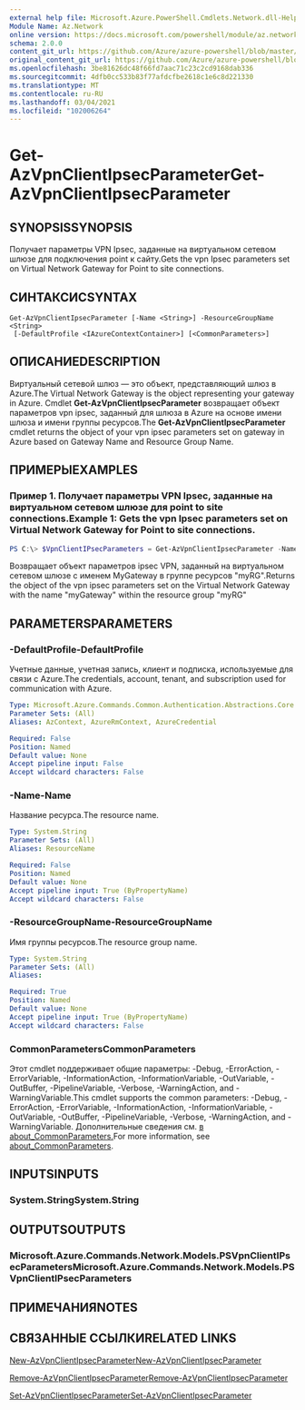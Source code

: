```yaml
---
external help file: Microsoft.Azure.PowerShell.Cmdlets.Network.dll-Help.xml
Module Name: Az.Network
online version: https://docs.microsoft.com/powershell/module/az.network/get-azvpnclientipsecparameter
schema: 2.0.0
content_git_url: https://github.com/Azure/azure-powershell/blob/master/src/Network/Network/help/Get-AzVpnClientIpsecParameter.md
original_content_git_url: https://github.com/Azure/azure-powershell/blob/master/src/Network/Network/help/Get-AzVpnClientIpsecParameter.md
ms.openlocfilehash: 3be81626dc48f66fd7aac71c23c2cd9168dab336
ms.sourcegitcommit: 4dfb0cc533b83f77afdcfbe2618c1e6c8d221330
ms.translationtype: MT
ms.contentlocale: ru-RU
ms.lasthandoff: 03/04/2021
ms.locfileid: "102006264"
---
```

# <span data-ttu-id="7e8bb-101">Get-AzVpnClientIpsecParameter</span><span class="sxs-lookup"><span data-stu-id="7e8bb-101">Get-AzVpnClientIpsecParameter</span></span>

## <span data-ttu-id="7e8bb-102">SYNOPSIS</span><span class="sxs-lookup"><span data-stu-id="7e8bb-102">SYNOPSIS</span></span>
<span data-ttu-id="7e8bb-103">Получает параметры VPN Ipsec, заданные на виртуальном сетевом шлюзе для подключения point к сайту.</span><span class="sxs-lookup"><span data-stu-id="7e8bb-103">Gets the vpn Ipsec parameters set on Virtual Network Gateway for Point to site connections.</span></span>

## <span data-ttu-id="7e8bb-104">СИНТАКСИС</span><span class="sxs-lookup"><span data-stu-id="7e8bb-104">SYNTAX</span></span>

```
Get-AzVpnClientIpsecParameter [-Name <String>] -ResourceGroupName <String>
 [-DefaultProfile <IAzureContextContainer>] [<CommonParameters>]
```

## <span data-ttu-id="7e8bb-105">ОПИСАНИЕ</span><span class="sxs-lookup"><span data-stu-id="7e8bb-105">DESCRIPTION</span></span>
<span data-ttu-id="7e8bb-106">Виртуальный сетевой шлюз — это объект, представляющий шлюз в Azure.</span><span class="sxs-lookup"><span data-stu-id="7e8bb-106">The Virtual Network Gateway is the object representing your gateway in Azure.</span></span>
<span data-ttu-id="7e8bb-107">Cmdlet **Get-AzVpnClientIpsecParameter** возвращает объект параметров vpn ipsec, заданный для шлюза в Azure на основе имени шлюза и имени группы ресурсов.</span><span class="sxs-lookup"><span data-stu-id="7e8bb-107">The **Get-AzVpnClientIpsecParameter** cmdlet returns the object of your vpn ipsec parameters set on gateway in Azure based on Gateway Name and Resource Group Name.</span></span>

## <span data-ttu-id="7e8bb-108">ПРИМЕРЫ</span><span class="sxs-lookup"><span data-stu-id="7e8bb-108">EXAMPLES</span></span>

### <span data-ttu-id="7e8bb-109">Пример 1. Получает параметры VPN Ipsec, заданные на виртуальном сетевом шлюзе для point to site connections.</span><span class="sxs-lookup"><span data-stu-id="7e8bb-109">Example 1: Gets the vpn Ipsec parameters set on Virtual Network Gateway for Point to site connections.</span></span>
```powershell
PS C:\> $VpnClientIPsecParameters = Get-AzVpnClientIpsecParameter -Name myGateway -ResourceGroupName myRG
```

<span data-ttu-id="7e8bb-110">Возвращает объект параметров ipsec VPN, заданный на виртуальном сетевом шлюзе с именем MyGateway в группе ресурсов "myRG".</span><span class="sxs-lookup"><span data-stu-id="7e8bb-110">Returns the object of the vpn ipsec parameters set on the Virtual Network Gateway with the name "myGateway" within the resource group "myRG"</span></span>

## <span data-ttu-id="7e8bb-111">PARAMETERS</span><span class="sxs-lookup"><span data-stu-id="7e8bb-111">PARAMETERS</span></span>

### <span data-ttu-id="7e8bb-112">-DefaultProfile</span><span class="sxs-lookup"><span data-stu-id="7e8bb-112">-DefaultProfile</span></span>
<span data-ttu-id="7e8bb-113">Учетные данные, учетная запись, клиент и подписка, используемые для связи с Azure.</span><span class="sxs-lookup"><span data-stu-id="7e8bb-113">The credentials, account, tenant, and subscription used for communication with Azure.</span></span>

```yaml
Type: Microsoft.Azure.Commands.Common.Authentication.Abstractions.Core.IAzureContextContainer
Parameter Sets: (All)
Aliases: AzContext, AzureRmContext, AzureCredential

Required: False
Position: Named
Default value: None
Accept pipeline input: False
Accept wildcard characters: False
```

### <span data-ttu-id="7e8bb-114">-Name</span><span class="sxs-lookup"><span data-stu-id="7e8bb-114">-Name</span></span>
<span data-ttu-id="7e8bb-115">Название ресурса.</span><span class="sxs-lookup"><span data-stu-id="7e8bb-115">The resource name.</span></span>

```yaml
Type: System.String
Parameter Sets: (All)
Aliases: ResourceName

Required: False
Position: Named
Default value: None
Accept pipeline input: True (ByPropertyName)
Accept wildcard characters: False
```

### <span data-ttu-id="7e8bb-116">-ResourceGroupName</span><span class="sxs-lookup"><span data-stu-id="7e8bb-116">-ResourceGroupName</span></span>
<span data-ttu-id="7e8bb-117">Имя группы ресурсов.</span><span class="sxs-lookup"><span data-stu-id="7e8bb-117">The resource group name.</span></span>

```yaml
Type: System.String
Parameter Sets: (All)
Aliases:

Required: True
Position: Named
Default value: None
Accept pipeline input: True (ByPropertyName)
Accept wildcard characters: False
```

### <span data-ttu-id="7e8bb-118">CommonParameters</span><span class="sxs-lookup"><span data-stu-id="7e8bb-118">CommonParameters</span></span>
<span data-ttu-id="7e8bb-119">Этот cmdlet поддерживает общие параметры: -Debug, -ErrorAction, -ErrorVariable, -InformationAction, -InformationVariable, -OutVariable, -OutBuffer, -PipelineVariable, -Verbose, -WarningAction, and -WarningVariable.</span><span class="sxs-lookup"><span data-stu-id="7e8bb-119">This cmdlet supports the common parameters: -Debug, -ErrorAction, -ErrorVariable, -InformationAction, -InformationVariable, -OutVariable, -OutBuffer, -PipelineVariable, -Verbose, -WarningAction, and -WarningVariable.</span></span> <span data-ttu-id="7e8bb-120">Дополнительные сведения см. [в about_CommonParameters.](http://go.microsoft.com/fwlink/?LinkID=113216)</span><span class="sxs-lookup"><span data-stu-id="7e8bb-120">For more information, see [about_CommonParameters](http://go.microsoft.com/fwlink/?LinkID=113216).</span></span>

## <span data-ttu-id="7e8bb-121">INPUTS</span><span class="sxs-lookup"><span data-stu-id="7e8bb-121">INPUTS</span></span>

### <span data-ttu-id="7e8bb-122">System.String</span><span class="sxs-lookup"><span data-stu-id="7e8bb-122">System.String</span></span>

## <span data-ttu-id="7e8bb-123">OUTPUTS</span><span class="sxs-lookup"><span data-stu-id="7e8bb-123">OUTPUTS</span></span>

### <span data-ttu-id="7e8bb-124">Microsoft.Azure.Commands.Network.Models.PSVpnClientIPsecParameters</span><span class="sxs-lookup"><span data-stu-id="7e8bb-124">Microsoft.Azure.Commands.Network.Models.PSVpnClientIPsecParameters</span></span>

## <span data-ttu-id="7e8bb-125">ПРИМЕЧАНИЯ</span><span class="sxs-lookup"><span data-stu-id="7e8bb-125">NOTES</span></span>

## <span data-ttu-id="7e8bb-126">СВЯЗАННЫЕ ССЫЛКИ</span><span class="sxs-lookup"><span data-stu-id="7e8bb-126">RELATED LINKS</span></span>

[<span data-ttu-id="7e8bb-127">New-AzVpnClientIpsecParameter</span><span class="sxs-lookup"><span data-stu-id="7e8bb-127">New-AzVpnClientIpsecParameter</span></span>](./New-AzVpnClientIpsecParameter.md)

[<span data-ttu-id="7e8bb-128">Remove-AzVpnClientIpsecParameter</span><span class="sxs-lookup"><span data-stu-id="7e8bb-128">Remove-AzVpnClientIpsecParameter</span></span>](./Remove-AzVpnClientIpsecParameter.md)

[<span data-ttu-id="7e8bb-129">Set-AzVpnClientIpsecParameter</span><span class="sxs-lookup"><span data-stu-id="7e8bb-129">Set-AzVpnClientIpsecParameter</span></span>](./Set-AzVpnClientIpsecParameter.md)
